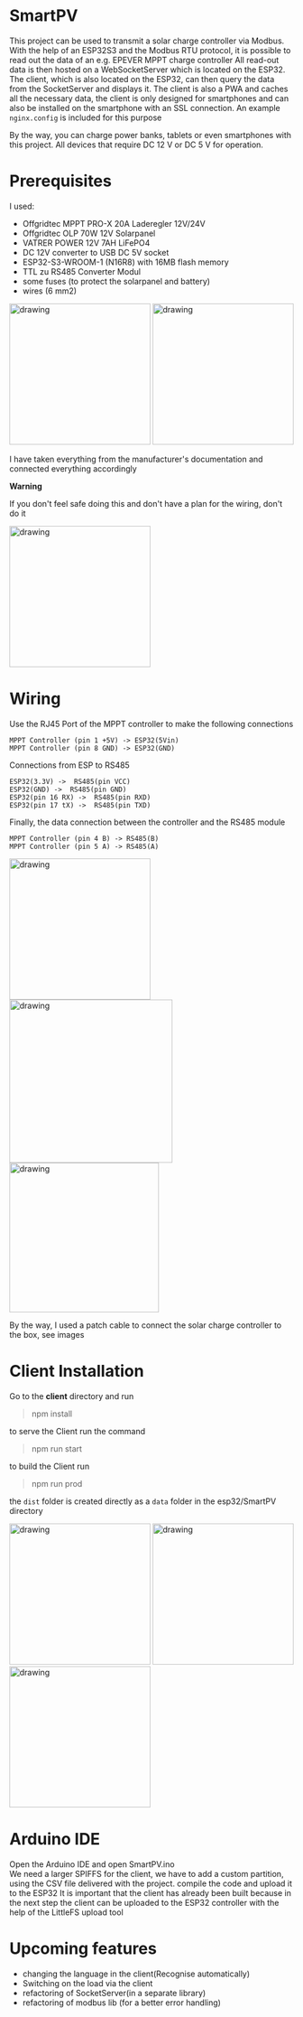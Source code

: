 # SmartPV

This project can be used to transmit a solar charge controller via Modbus.
With the help of an ESP32S3 and the Modbus RTU protocol, it is possible to read out the data of an e.g. EPEVER MPPT charge controller
All read-out data is then hosted on a WebSocketServer which is located on the ESP32.
The client, which is also located on the ESP32, can then query the data from the SocketServer and displays it.
The client is also a PWA and caches all the necessary data, the client is only designed for smartphones and can also be installed on the smartphone with an SSL connection.
An example `nginx.config` is included for this purpose

By the way, you can charge power banks, tablets or even smartphones with this project. All devices that require DC 12 V or DC 5 V for operation.

# Prerequisites

I used:

- Offgridtec MPPT PRO-X 20A Laderegler 12V/24V
- Offgridtec OLP 70W 12V Solarpanel
- VATRER POWER 12V 7AH LiFePO4
- DC 12V converter to USB DC 5V socket
- ESP32-S3-WROOM-1 (N16R8) with 16MB flash memory
- TTL zu RS485 Converter Modul
- some fuses (to protect the solarpanel and battery)
- wires (6 mm2)

<img src="./assets/esp32.jpg" alt="drawing" width="250"/>
<img src="./assets/TTLtoRS485.jpg" alt="drawing" width="250"/>

I have taken everything from the manufacturer's documentation and connected everything accordingly

**Warning**

If you don't feel safe doing this and don't have a plan for the wiring, don't do it

<img src="./assets/SolarChargeControllerSetup.jpg" alt="drawing" width="250"/>

# Wiring

Use the RJ45 Port of the MPPT controller to make the following connections

`MPPT Controller (pin 1 +5V) -> ESP32(5Vin)` <br>
`MPPT Controller (pin 8 GND) -> ESP32(GND)`<br>

Connections from ESP to RS485

`ESP32(3.3V) ->  RS485(pin VCC)`<br>
`ESP32(GND) ->  RS485(pin GND)`<br>
`ESP32(pin 16 RX) ->  RS485(pin RXD)`<br>
`ESP32(pin 17 tX) ->  RS485(pin TXD)`<br>

Finally, the data connection between the controller and the RS485 module

`MPPT Controller (pin 4 B) -> RS485(B)`<br>
`MPPT Controller (pin 5 A) -> RS485(A)`<br>

<img src="./assets/SmartPV.png" alt="drawing" width="250"/>
<img src="./assets/box.jpg" alt="drawing" width="289"/>
<img src="./assets/box1.jpg" alt="drawing" width="265"/>

By the way, I used a patch cable to connect the solar charge controller to the box, see images

# Client Installation

Go to the **client** directory and run

> npm install

to serve the Client run the command

> npm run start

to build the Client run

> npm run prod

the `dist` folder is created directly as a `data` folder in the esp32/SmartPV directory

<img src="./assets/pv.jpg" alt="drawing" width="250"/>
<img src="./assets/battery.jpg" alt="drawing" width="250"/>
<img src="./assets/load.jpg" alt="drawing" width="250"/>

# Arduino IDE

Open the Arduino IDE and open SmartPV.ino <br>
We need a larger SPIFFS for the client, we have to add a custom partition, using the CSV file delivered with the project.
compile the code and upload it to the ESP32
It is important that the client has already been built because in the next step the client can be uploaded to the ESP32 controller with the help of the LittleFS upload tool

# Upcoming features

- changing the language in the client(Recognise automatically)
- Switching on the load via the client
- refactoring of SocketServer(in a separate library)
- refactoring of modbus lib (for a better error handling)
